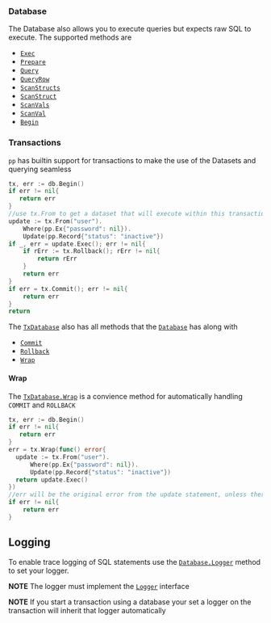 ### Database

The Database also allows you to execute queries but expects raw SQL to execute. The supported methods are

* [`Exec`](#Database.Exec)
* [`Prepare`](#Database.Prepare)
* [`Query`](#Database.Query)
* [`QueryRow`](#Database.QueryRow)
* [`ScanStructs`](#Database.ScanStructs)
* [`ScanStruct`](#Database.ScanStruct)
* [`ScanVals`](#Database.ScanVals)
* [`ScanVal`](#Database.ScanVal)
* [`Begin`](#Database.Begin)

### Transactions

`pp` has builtin support for transactions to make the use of the Datasets and querying seamless

```go
tx, err := db.Begin()
if err != nil{
   return err
}
//use tx.From to get a dataset that will execute within this transaction
update := tx.From("user").
    Where(pp.Ex{"password": nil}).
    Update(pp.Record{"status": "inactive"})
if _, err = update.Exec(); err != nil{
    if rErr := tx.Rollback(); rErr != nil{
        return rErr
    }
    return err
}
if err = tx.Commit(); err != nil{
    return err
}
return
```

The [`TxDatabase`](#TxDatabase)  also has all methods that the [`Database`](#Database) has along with

* [`Commit`](#TxDatabase.Commit)
* [`Rollback`](#TxDatabase.Rollback)
* [`Wrap`](#TxDatabase.Wrap)

#### Wrap

The [`TxDatabase.Wrap`](#TxDatabase.Wrap) is a convience method for automatically handling `COMMIT` and `ROLLBACK`

```go
tx, err := db.Begin()
if err != nil{
   return err
}
err = tx.Wrap(func() error{
  update := tx.From("user").
      Where(pp.Ex{"password": nil}).
      Update(pp.Record{"status": "inactive"})
  return update.Exec()
})
//err will be the original error from the update statement, unless there was an error executing ROLLBACK
if err != nil{
    return err
}
```

## Logging

To enable trace logging of SQL statements use the [`Database.Logger`](#Database.Logger) method to set your logger.

**NOTE** The logger must implement the [`Logger`](#Logger) interface

**NOTE** If you start a transaction using a database your set a logger on the transaction will inherit that logger automatically

